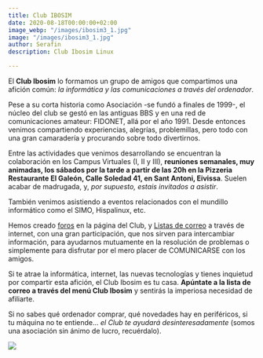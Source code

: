 ```yaml
---
title: Club IBOSIM
date: 2020-08-18T00:00:00+02:00
image_webp: "/images/ibosim3_1.jpg"
image: "/images/ibosim3_1.jpg"
author: Serafin
description: Club Ibosim Linux

---
```

El **Club Ibosim** lo formamos un grupo de amigos que compartimos una afición común: _la informática y las comunicaciones a través del ordenador_.

Pese a su corta historia como Asociación -se fundó a finales de 1999-, el núcleo del club se gestó en las antiguas BBS y en una red de comunicaciones amateur: FIDONET, allá por el año 1991. Desde entonces venimos compartiendo experiencias, alegrías, problemillas, pero todo con una gran camaradería y procurando sobre todo divertirnos.

Entre las actividades que venimos desarrollando se encuentran la colaboración en los Campus Virtuales (I, II y III), **reuniones semanales, muy animadas, los sábados por la tarde a partir de las 20h en la Pizzeria Restaurante El Galeón, Calle Soledad 41, en Sant Antoni, Eivissa**. Suelen acabar de madrugada, y, _por supuesto, estais invitados a asistir_.

También venimos asistiendo a eventos relacionados con el mundillo informático como el SIMO, Hispalinux, etc.

Hemos creado [foros](http://www.clubibosim.org/smf) en la página del Club, y [Listas de correo](http://www.clubibosim.org/mailman/listinfo/club_clubibosim.org) a través de internet, con una gran participación, que nos sirven para intercambiar información, para ayudarnos mutuamente en la resolución de problemas o simplemente para disfrutar por el mero placer de COMUNICARSE con los amigos.

Si te atrae la informática, internet, las nuevas tecnologías y tienes inquietud por compartir esta afición, el Club Ibosim es tu casa. **Apúntate a la lista de correo a través del menú Club Ibosim** y sentirás la imperiosa necesidad de afiliarte.

Si no sabes qué ordenador comprar, qué novedades hay en periféricos, si tu máquina no te entiende… _el Club te ayudará desinteresadamente_ (somos una asociación sin ánimo de lucro, recuérdalo).

![](/images/logclub.gif)